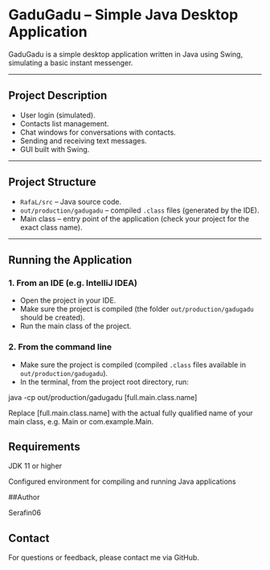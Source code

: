 # GaduGadu – Simple Java Desktop Application

GaduGadu is a simple desktop application written in Java using Swing, simulating a basic instant messenger.

---

## Project Description

- User login (simulated).  
- Contacts list management.  
- Chat windows for conversations with contacts.  
- Sending and receiving text messages.  
- GUI built with Swing.

---

## Project Structure

- `RafaL/src` – Java source code.  
- `out/production/gadugadu` – compiled `.class` files (generated by the IDE).  
- Main class – entry point of the application (check your project for the exact class name).

---

## Running the Application

### 1. From an IDE (e.g. IntelliJ IDEA)

- Open the project in your IDE.  
- Make sure the project is compiled (the folder `out/production/gadugadu` should be created).  
- Run the main class of the project.

### 2. From the command line

- Make sure the project is compiled (compiled `.class` files available in `out/production/gadugadu`).  
- In the terminal, from the project root directory, run:

java -cp out/production/gadugadu [full.main.class.name]

Replace [full.main.class.name] with the actual fully qualified name of your main class, e.g. Main or com.example.Main.

## Requirements

JDK 11 or higher

Configured environment for compiling and running Java applications

##Author

Serafin06

## Contact

For questions or feedback, please contact me via GitHub.
